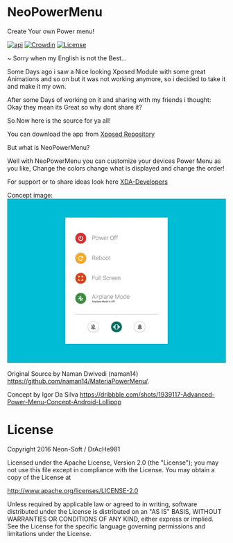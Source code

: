 # NeoPowerMenu
Create Your own Power menu!

[![api](https://img.shields.io/badge/api-16%2B-brightgreen.svg)]()
[![Crowdin](https://d322cqt584bo4o.cloudfront.net/neopowermenu/localized.svg)](https://crowdin.com/project/neopowermenu)
[![License](https://img.shields.io/badge/License-Apache%202.0-brightgreen.svg)](http://www.apache.org/licenses/LICENSE-2.0)

~ Sorry when my English is not the Best...

Some Days ago i saw a Nice looking Xposed Module with some great Animations and so on but it was not working anymore,
so i decided to take it and make it my own.

After some Days of working on it and sharing with my friends i thought: Okay they mean its Great so why dont share it?

So Now here is the source for ya all!

You can download the app from [Xposed Repository](https://repo.xposed.info/module/de.NeonSoft.neopowermenu)

But what is NeoPowerMenu?

Well with NeoPowerMenu you can customize your devices Power Menu as you like,
Change the colors change what is displayed and change the order!

For support or to share ideas look here [XDA-Developers](http://forum.xda-developers.com/xposed/modules/mod-neopowermenu-t3324581)

Concept image:
![alt tag](https://raw.githubusercontent.com/DrAcHe981/NeoPowerMenu/master/demo.gif)

 Original Source by Naman Dwivedi (naman14)
 https://github.com/naman14/MateriaPowerMenu/.
 
 Concept by Igor Da Silva
 https://dribbble.com/shots/1939117-Advanced-Power-Menu-Concept-Android-Lollipop﻿


License
===============
Copyright 2016 Neon-Soft / DrAcHe981

Licensed under the Apache License, Version 2.0 (the "License");
you may not use this file except in compliance with the License.
You may obtain a copy of the License at

http://www.apache.org/licenses/LICENSE-2.0

Unless required by applicable law or agreed to in writing, software
distributed under the License is distributed on an "AS IS" BASIS,
WITHOUT WARRANTIES OR CONDITIONS OF ANY KIND, either express or implied.
See the License for the specific language governing permissions and
limitations under the License.
